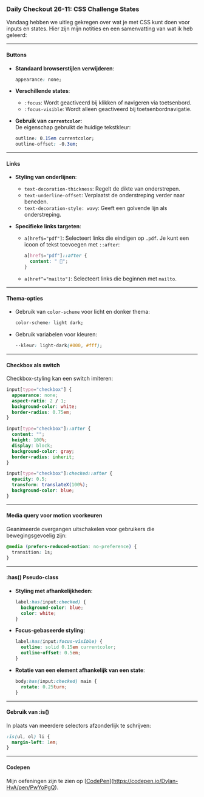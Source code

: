 ### Daily Checkout 26-11: CSS Challenge States  

Vandaag hebben we uitleg gekregen over wat je met CSS kunt doen voor inputs en states. Hier zijn mijn notities en een samenvatting van wat ik heb geleerd:  

---

#### **Buttons**  
- **Standaard browserstijlen verwijderen**:  
  ```css
  appearance: none;
  ```  
- **Verschillende states**:  
  - `:focus`: Wordt geactiveerd bij klikken of navigeren via toetsenbord.  
  - `:focus-visible`: Wordt alleen geactiveerd bij toetsenbordnavigatie.  

- **Gebruik van `currentcolor`**:  
  De eigenschap gebruikt de huidige tekstkleur:  
  ```css
  outline: 0.15em currentcolor;
  outline-offset: -0.3em;
  ```  

---

#### **Links**  
- **Styling van onderlijnen**:  
  - `text-decoration-thickness`: Regelt de dikte van onderstrepen.  
  - `text-underline-offset`: Verplaatst de onderstreping verder naar beneden.  
  - `text-decoration-style: wavy`: Geeft een golvende lijn als onderstreping.  

- **Specifieke links targeten**:  
  - `a[href$="pdf"]`: Selecteert links die eindigen op `.pdf`. Je kunt een icoon of tekst toevoegen met `::after`:  
    ```css
    a[href$="pdf"]::after {
      content: " 📄";
    }
    ```  
  - `a[href^="mailto"]`: Selecteert links die beginnen met `mailto`.  

---

#### **Thema-opties**  
- Gebruik van `color-scheme` voor licht en donker thema:  
  ```css
  color-scheme: light dark;
  ```  

- Gebruik variabelen voor kleuren:  
  ```css
  --kleur: light-dark(#000, #fff);
  ```  

---

#### **Checkbox als switch**  
Checkbox-styling kan een switch imiteren:  
```css
input[type="checkbox"] {
  appearance: none;
  aspect-ratio: 2 / 1;
  background-color: white;
  border-radius: 0.75em;
}

input[type="checkbox"]::after {
  content: "";
  height: 100%;
  display: block;
  background-color: gray;
  border-radius: inherit;
}

input[type="checkbox"]:checked::after {
  opacity: 0.5;
  transform: translateX(100%);
  background-color: blue;
}
```  

---

#### **Media query voor motion voorkeuren**  
Geanimeerde overgangen uitschakelen voor gebruikers die bewegingsgevoelig zijn:  
```css
@media (prefers-reduced-motion: no-preference) {
  transition: 1s;
}
```  

---

#### **:has() Pseudo-class**  
- **Styling met afhankelijkheden**:  
  ```css
  label:has(input:checked) {
    background-color: blue;
    color: white;
  }
  ```  
- **Focus-gebaseerde styling**:  
  ```css
  label:has(input:focus-visible) {
    outline: solid 0.15em currentcolor;
    outline-offset: 0.5em;
  }
  ```  
- **Rotatie van een element afhankelijk van een state**:  
  ```css
  body:has(input:checked) main {
    rotate: 0.25turn;
  }
  ```  

---

#### **Gebruik van :is()**  
In plaats van meerdere selectors afzonderlijk te schrijven:  
```css
:is(ul, ol) li {
  margin-left: 1em;
}
```  

---

#### **Codepen**  
Mijn oefeningen zijn te zien op [[CodePen](https://codepen.io/Dylan-HvA/pen/PwYoPgQ)](https://codepen.io/Dylan-HvA/pen/PwYoPgQ).  
